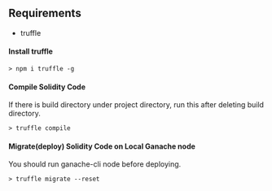 ## Requirements

- truffle



#### Install truffle

``````
> npm i truffle -g
``````



#### Compile Solidity Code

If there is build directory under project directory, run this after deleting build directory.

``````
> truffle compile
``````



#### Migrate(deploy) Solidity Code on Local Ganache node

You should run ganache-cli node before deploying.

`````
> truffle migrate --reset
`````

